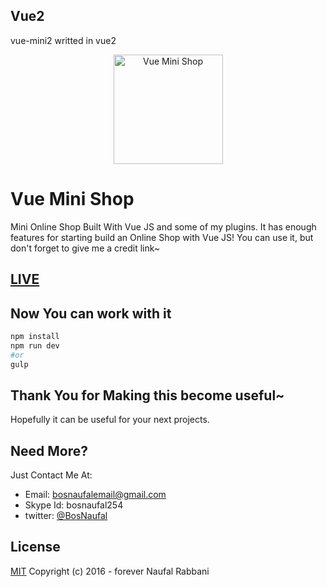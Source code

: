 ## Vue2
vue-mini2 writted in vue2

<p align="center"><a href="https://bosnaufal.github.io/vue-mini-shop"><img src="./assets/img/logo.png" width="175px" alt="Vue Mini Shop"/></a></p>

# Vue Mini Shop
Mini Online Shop Built With Vue JS and some of my plugins. It has enough features for starting build an Online Shop with Vue JS! You can use it, but don't forget to give me a credit link~

## [LIVE](https://bosnaufal.github.io/vue-mini-shop)

## Now You can work with it
```bash
npm install
npm run dev
#or
gulp
```

## Thank You for Making this become useful~
Hopefully it can be useful for your next projects.

## Need More?
Just Contact Me At:
- Email: [bosnaufalemail@gmail.com](mailto:bosnaufalemail@gmail.com)
- Skype Id: bosnaufal254
- twitter: [@BosNaufal](https://twitter.com/BosNaufal)

## License
[MIT](http://opensource.org/licenses/MIT)
Copyright (c) 2016 - forever Naufal Rabbani
